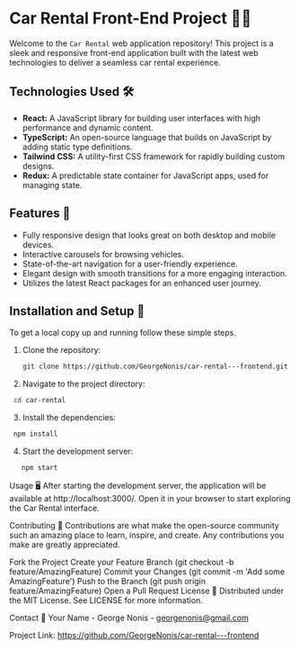 # Car Rental Front-End Project 🚗💨

Welcome to the `Car Rental` web application repository! This project is a sleek and responsive front-end application built with the latest web technologies to deliver a seamless car rental experience.

## Technologies Used 🛠️

- **React:** A JavaScript library for building user interfaces with high performance and dynamic content.
- **TypeScript:** An open-source language that builds on JavaScript by adding static type definitions.
- **Tailwind CSS:** A utility-first CSS framework for rapidly building custom designs.
- **Redux:** A predictable state container for JavaScript apps, used for managing state.

## Features 🌟

- Fully responsive design that looks great on both desktop and mobile devices.
- Interactive carousels for browsing vehicles.
- State-of-the-art navigation for a user-friendly experience.
- Elegant design with smooth transitions for a more engaging interaction.
- Utilizes the latest React packages for an enhanced user journey.

## Installation and Setup 🚀

To get a local copy up and running follow these simple steps.

1. Clone the repository:

   ```bash
   git clone https://github.com/GeorgeNonis/car-rental---frontend.git

   ```

2. Navigate to the project directory:

```bash
 cd car-rental
```

3. Install the dependencies:

```bash
 npm install
```

4. Start the development server:

```bash
   npm start
```

Usage 🖥️
After starting the development server, the application will be available at http://localhost:3000/. Open it in your browser to start exploring the Car Rental interface.

Contributing 🤝
Contributions are what make the open-source community such an amazing place to learn, inspire, and create. Any contributions you make are greatly appreciated.

Fork the Project
Create your Feature Branch (git checkout -b feature/AmazingFeature)
Commit your Changes (git commit -m 'Add some AmazingFeature')
Push to the Branch (git push origin feature/AmazingFeature)
Open a Pull Request
License 📄
Distributed under the MIT License. See LICENSE for more information.

Contact 📧
Your Name - George Nonis - georgenonis@gmail.com

Project Link: https://github.com/GeorgeNonis/car-rental---frontend

```

```

